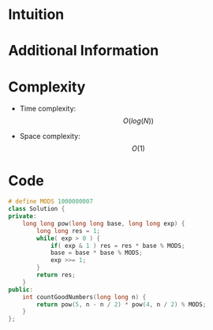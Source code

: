 # Intuition

# Additional Information

# Complexity
- Time complexity: $$O(log(N))$$
<!-- Add your time complexity here, e.g. $$O(n)$$ -->

- Space complexity: $$O(1)$$
<!-- Add your space complexity here, e.g. $$O(n)$$ -->

# Code
```cpp
# define MODS 1000000007
class Solution {
private:
    long long pow(long long base, long long exp) {
        long long res = 1;
        while( exp > 0 ) {
            if( exp & 1 ) res = res * base % MODS;
            base = base * base % MODS;
            exp >>= 1;
        }
        return res;
    }
public:
    int countGoodNumbers(long long n) {
        return pow(5, n - n / 2) * pow(4, n / 2) % MODS;
    }
};
```
